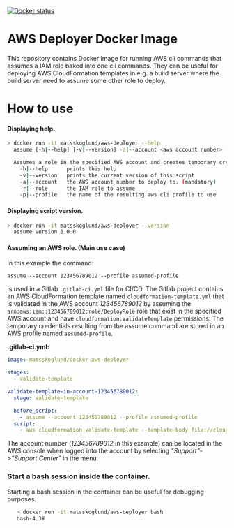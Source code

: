 [![Docker status](https://dockerbuildbadges.quelltext.eu/status.svg?organization=matsskoglund&repository=aws-deployer)](https://hub.docker.com/r/matsskoglund/aws-deployer/builds/)

AWS Deployer Docker Image
=================================
This repository contains Docker image for running AWS cli commands that assumes a IAM role baked into one cli commands. They can be useful for deploying AWS CloudFormation templates in e.g. a build server where the build server need to assume some other role to deploy.


How to use
==========
#### Displaying help.
```sh
> docker run -it matsskoglund/aws-deployer --help
  assume [-h|--help] [-v|--version] -a|--account <aws account number> [-r|--role <IAM role>] [-p|--profile <aws cli profile name>] []

  Assumes a role in the specified AWS account and creates temporary credentials in the named profile.
    -h|--help      prints this help
    -v|--version   prints the current version of this script
    -a|--account   the AWS account number to deploy to. (mandatory)
    -r|--role      the IAM role to assume
    -p|--profile   the name of the resulting aws cli profile to use
```

#### Displaying script version.

```sh
> docker run -it matsskoglund/aws-deployer --version
  assume version 1.0.0
```

#### Assuming an AWS role. (Main use case)


In this example the command:

``assume --account 123456789012 --profile assumed-profile``

is used in a Gitlab ``.gitlab-ci.yml`` file for CI/CD. The Gitlab project contains an AWS CloudFormation template named ``cloudformation-template.yml`` that is validated in the AWS account *123456789012* by assuming the ``arn:aws:iam::123456789012:role/DeployRole`` role that exist in the specified AWS account and have ``cloudformation:ValidateTemplate`` permissions. The temporary credentials resulting from the assume command are stored in an AWS profile named ``assumed-profile``.

**.gitlab-ci.yml:**
```yml
image: matsskoglund/docker-aws-deployer

stages:
  - validate-template 

validate-template-in-account-123456789012: 
  stage: validate-template

  before_script:
    - assume --account 123456789012 --profile assumed-profile
  script:
    - aws cloudformation validate-template --template-body file://cloudformation-template.yml --region eu-west-1 --profile assumed-profile
```
The account number (*123456789012* in this example) can be located in the AWS console when logged into the account by selecting   *"Support"->"Support Center"* in the menu.  


### Start a bash session inside the container.
Starting a bash session in the container can be useful for debugging purposes.

```sh
   > docker run -it matsskoglund/aws-deployer bash
   bash-4.3#
```



